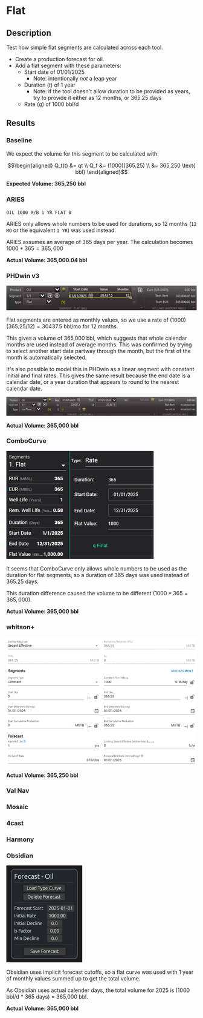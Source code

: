 # Flat

## Description

Test how simple flat segments are calculated across each tool.

- Create a production forecast for oil.
- Add a flat segment with these parameters:
  - Start date of 01/01/2025
    - Note: intentionally *not* a leap year
  - Duration ($t$) of 1 year
    - Note: if the tool doesn't allow duration to be provided as years, try to provide it either as 12 months, or 365.25 days
  - Rate ($q$) of 1000 bbl/d

## Results

### Baseline

We expect the volume for this segment to be calculated with:

```math
\begin{aligned}
Q_t(t) &= qt \\
Q_f &= (1000)(365.25) \\
&= 365,250 \text{ bbl}
\end{aligned}
```

**Expected Volume: 365,250 bbl**

### ARIES

```
OIL 1000 X/B 1 YR FLAT 0
```

ARIES only allows whole numbers to be used for durations, so 12 months (`12 MO` or the equivalent `1 YR`) was used instead.

ARIES assumes an average of 365 days per year. The calculation becomes $1000 * 365 = 365,000$

**Actual Volume: 365,000.04 bbl**

### PHDwin v3

![PHDwin v3 flat segment](phdwin-1.png)

Flat segments are entered as monthly values, so we use a rate of $(1000)(365.25/12)=30437.5 \text{ bbl/mo}$ for 12 months.

This gives a volume of 365,000 bbl, which suggests that whole calendar months are used instead of average months. This was confirmed by trying to select another start date partway through the month, but the first of the month is automatically selected.

It's also possible to model this in PHDwin as a linear segment with constant initial and final rates. This gives the same result because the end date is a calendar date, or a year duration that appears to round to the nearest calendar date.

![PHDwin v3 linear with constant rate](phdwin-2.png)

**Actual Volume: 365,000 bbl**

### ComboCurve

![ComboCurve flat segment](combocurve.png)

It seems that ComboCurve only allows whole numbers to be used as the duration for flat segments, so a duration of 365 days was used instead of 365.25 days.

This duration difference caused the volume to be different ($1000 * 365 = 365,000$).

**Actual Volume: 365,000 bbl**

### whitson+

![whitson+ flat segment](whitson.png)

**Actual Volume: 365,250 bbl**

### Val Nav

### Mosaic

### 4cast

### Harmony

### Obsidian

![Obsidian flat curve](obsidian.png)

Obsidian uses implicit forecast cutoffs, so a flat curve was used with 1 year of monthly values summed up to get the total volume.

As Obsidian uses actual calender days, the total volume for 2025 is (1000 bbl/d * 365 days) = 365,000 bbl.

**Actual Volume: 365,000 bbl**
